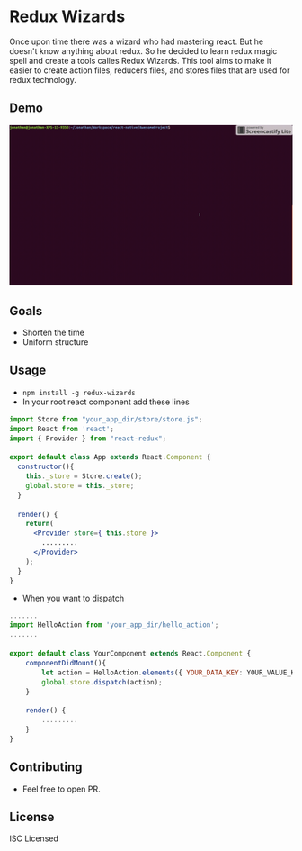# Redux Wizards

Once upon time there was a wizard who had mastering react. But he doesn't know anything about redux. So he decided to learn redux magic spell and create a tools calles Redux Wizards.
This tool aims to make it easier to create action files, reducers files, and stores files that are used for redux technology.

## Demo
![demo](demo.gif)

## Goals
* Shorten the time
* Uniform structure

## Usage
* `npm install -g redux-wizards`
* In your root react component add these lines

```jsx
import Store from "your_app_dir/store/store.js";
import React from 'react';
import { Provider } from "react-redux";

export default class App extends React.Component {
  constructor(){
    this._store = Store.create();
    global.store = this._store;
  }

  render() {
    return(
      <Provider store={ this.store }>
        .........
      </Provider>
    );
  }
}
```

* When you want to dispatch
```jsx
.......
import HelloAction from 'your_app_dir/hello_action';
.......

export default class YourComponent extends React.Component {
    componentDidMount(){
        let action = HelloAction.elements({ YOUR_DATA_KEY: YOUR_VALUE_KEY });
        global.store.dispatch(action);
    }

    render() {
        .........
    }
}
```

## Contributing

* Feel free to open PR.

## License
ISC Licensed